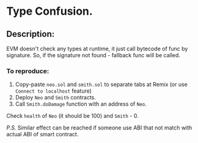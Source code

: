 # Type Confusion. 

## Description:
EVM doesn't check any types at runtime, it just call bytecode of func by signature. So, if the signature not found - fallback func will be called.

### To reproduce:

1. Copy-paste `neo.sol` and `smith.sol` to separate tabs at Remix (or use `Connect to localhost` feature)
2. Deploy `Neo` and `Smith` contracts. 
3. Call `Smith.doDamage` function with an address of `Neo`.

Check `health` of `Neo` (it should be 100) and `Smith` - 0.

_P.S._ Similar effect can be reached if someone use ABI that not match with actual ABI of smart contract. 